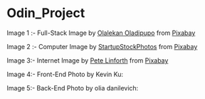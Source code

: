 # Odin_Project
Image 1 :- Full-Stack
Image by <a href="https://pixabay.com/users/lakexyde-2489063/?utm_source=link-attribution&utm_medium=referral&utm_campaign=image&utm_content=1935737">Olalekan Oladipupo</a> from <a href="https://pixabay.com//?utm_source=link-attribution&utm_medium=referral&utm_campaign=image&utm_content=1935737">Pixabay</a>

Image 2 :- Computer
Image by <a href="https://pixabay.com/users/startupstockphotos-690514/?utm_source=link-attribution&utm_medium=referral&utm_campaign=image&utm_content=593313">StartupStockPhotos</a> from <a href="https://pixabay.com//?utm_source=link-attribution&utm_medium=referral&utm_campaign=image&utm_content=593313">Pixabay</a>

Image 3:- Internet
Image by <a href="https://pixabay.com/users/thedigitalartist-202249/?utm_source=link-attribution&utm_medium=referral&utm_campaign=image&utm_content=2254769">Pete Linforth</a> from <a href="https://pixabay.com//?utm_source=link-attribution&utm_medium=referral&utm_campaign=image&utm_content=2254769">Pixabay</a>

Image 4:- Front-End
Photo by Kevin Ku: <a href="https://www.pexels.com/photo/data-codes-through-eyeglasses-577585/"></a>

Image 5:- Back-End
Photo by olia danilevich: <a href="https://www.pexels.com/photo/a-programmer-working-from-home-4974907/"></a>

